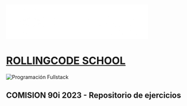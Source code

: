 ![RollingCodeSchool](logo_rolling_blanco.png)
# [ROLLINGCODE SCHOOL](https://rollingcodeschool.com/)

![Programación Fullstack](https://campus.rollingcodeschool.com/pluginfile.php/76273/course/summary/Portada%20Full%20stack%20campus.png)
## COMISION 90i 2023 - Repositorio de ejercicios